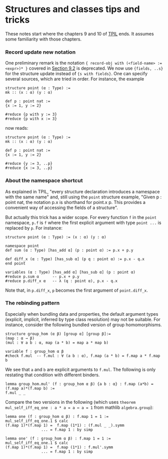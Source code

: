# Structures and classes tips and tricks

These notes start where the chapters 9 and 10 of 
[TPIL](https://leanprover.github.io/theorem_proving_in_lean/structures_and_records.html) ends. 
It assumes some familiarity with those chapters.


### Record update new notation ###

One preliminary remark is the notation
`{ record-obj with (<field-name> := <expr>)* }` covered in 
[Section 9.2](https://leanprover.github.io/theorem_proving_in_lean/structures_and_records.html#objects)
is deprecated. We now use `{fields, ..s}` for the structure update
instead of `{s with fields}`. One can specify several sources, which are
tried in order. For instance, the example 

```lean
structure point (α : Type) :=
mk :: (x : α) (y : α)

def p : point nat :=
{x := 1, y := 2}

#reduce {p with y := 3}
#reduce {p with x := 3}
```

now reads:

```lean
structure point (α : Type) :=
mk :: (x : α) (y : α)

def p : point nat :=
{x := 1, y := 2}

#reduce {y := 3, ..p}
#reduce {x := 3, ..p}
```

### About the namespace shortcut ###

As explained in TPIL, "every structure declaration introduces a namespace with the same name" and, still using the `point` structure example, "Given p : point nat, the notation p.x is shorthand for point.x p. This provides a convenient way of accessing the fields of a structure".

But actually this trick has a wider scope. For every function `f` in the
`point` namespace, `p.f` is `f` where the first explicit argument with
type `point ...` is replaced by `p`. For instance:

```lean
structure point (α : Type) := (x : α) (y : α)

namespace point
def sum (α : Type) [has_add α] (p : point α) := p.x + p.y

def diff_x (α : Type) [has_sub α] (p q : point α) := p.x - q.x
end point

variables (α : Type) [has_add α] [has_sub α] (p : point α)
#reduce p.sum α      -- p.x + p.y
#reduce p.diff_x α   -- λ (q : point α), p.x - q.x
```

Note that, in `p.diff_x`, `p` becomes the first argument of
`point.diff_x`.


### The rebinding pattern ###

Especially when bundling data and properties, the default argument types
(explicit, implicit, inferred by type class resolution) may not be
suitable. For instance, consider the following bundled version of group
homomorphisms.

```lean
structure group_hom (α β) [group α] [group β]:=
(map : α → β)
(mul : ∀ a b : α, map (a * b) = map a * map b)

variable f : group_hom α β 
#check f.mul  -- f.mul : ∀ (a b : α), f.map (a * b) = f.map a * f.map b
```

We see that `a` and `b` are explicit arguments to `f.mul`. The following 
is only restating that condition with different binders.

```lean
lemma group_hom.mul' (f : group_hom α β) {a b : α} : f.map (a*b) = (f.map a)*(f.map b) :=
f.mul _ _
```

Compare the two versions in the following (which uses 
`theorem mul_self_iff_eq_one : a * a = a ↔ a = 1` from mathlib
`algebra.group`):

```lean
lemma one (f : group_hom α β) : f.map 1 = 1 :=
mul_self_iff_eq_one.1 $ calc
(f.map 1)*(f.map 1) =  f.map (1*1) : (f.mul _ _).symm
                ... = f.map 1 : by simp
      
lemma one' (f : group_hom α β) : f.map 1 = 1 :=
mul_self_iff_eq_one.1 $ calc
(f.map 1)*(f.map 1) =  f.map (1*1) : f.mul'.symm
                ... = f.map 1 : by simp
```
